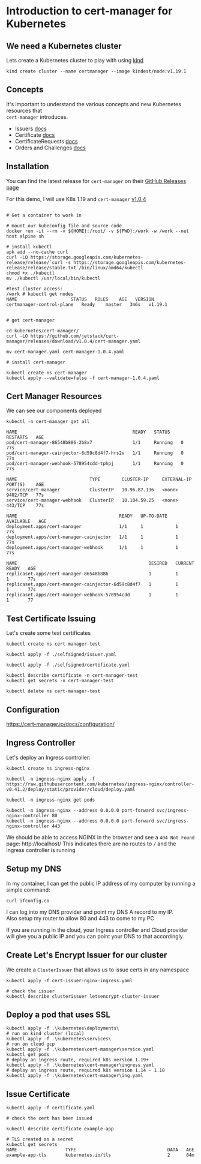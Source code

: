 # Introduction to cert-manager for Kubernetes

## We need a Kubernetes cluster

Lets create a Kubernetes cluster to play with using [kind](https://kind.sigs.k8s.io/docs/user/quick-start/)

```
kind create cluster --name certmanager --image kindest/node:v1.19.1
```


## Concepts 

It's important to understand the various concepts and new Kubernetes resources that <br/>
`cert-manager` introduces.

* Issuers [docs](https://cert-manager.io/docs/concepts/issuer/)
* Certificate [docs](https://cert-manager.io/docs/concepts/certificate/)
* CertificateRequests [docs](https://cert-manager.io/docs/concepts/certificaterequest/)
* Orders and Challenges [docs](https://cert-manager.io/docs/concepts/acme-orders-challenges/)

## Installation 

You can find the latest release for `cert-manager` on their [GitHub Releases page](https://github.com/jetstack/cert-manager/) <br/>

For this demo, I will use K8s 1.19 and `cert-manager` [v1.0.4](https://github.com/jetstack/cert-manager/releases/tag/v1.0.4)

```

# Get a container to work in

# mount our kubeconfig file and source code
docker run -it --rm -v ${HOME}:/root/ -v ${PWD}:/work -w /work --net host alpine sh

# install kubectl
apk add --no-cache curl
curl -LO https://storage.googleapis.com/kubernetes-release/release/`curl -s https://storage.googleapis.com/kubernetes-release/release/stable.txt`/bin/linux/amd64/kubectl
chmod +x ./kubectl
mv ./kubectl /usr/local/bin/kubectl

#test cluster access:
/work # kubectl get nodes
NAME                    STATUS   ROLES    AGE   VERSION
certmanager-control-plane   Ready    master   3m6s   v1.19.1


# get cert-manager 

cd kubernetes/cert-manager/
curl -LO https://github.com/jetstack/cert-manager/releases/download/v1.0.4/cert-manager.yaml

mv cert-manager.yaml cert-manager-1.0.4.yaml

# install cert-manager 

kubectl create ns cert-manager
kubectl apply --validate=false -f cert-manager-1.0.4.yaml
```

## Cert Manager Resources

We can see our components deployed

```
kubectl -n cert-manager get all

NAME                                           READY   STATUS    RESTARTS   AGE
pod/cert-manager-86548b886-2b8x7               1/1     Running   0          77s
pod/cert-manager-cainjector-6d59c8d4f7-hrs2v   1/1     Running   0          77s
pod/cert-manager-webhook-578954cdd-tphpj       1/1     Running   0          77s

NAME                           TYPE        CLUSTER-IP     EXTERNAL-IP   PORT(S)    AGE
service/cert-manager           ClusterIP   10.96.87.136   <none>        9402/TCP   77s
service/cert-manager-webhook   ClusterIP   10.104.59.25   <none>        443/TCP    77s

NAME                                      READY   UP-TO-DATE   AVAILABLE   AGE        
deployment.apps/cert-manager              1/1     1            1           77s
deployment.apps/cert-manager-cainjector   1/1     1            1           77s
deployment.apps/cert-manager-webhook      1/1     1            1           77s

NAME                                                 DESIRED   CURRENT   READY   AGE
replicaset.apps/cert-manager-86548b886               1         1         1       77s
replicaset.apps/cert-manager-cainjector-6d59c8d4f7   1         1         1       77s
replicaset.apps/cert-manager-webhook-578954cdd       1         1         1       77

```

## Test Certificate Issuing 

Let's create some test certificates

```
kubectl create ns cert-manager-test

kubectl apply -f ./selfsigned/issuer.yaml

kubectl apply -f ./selfsigned/certificate.yaml

kubectl describe certificate -n cert-manager-test
kubectl get secrets -n cert-manager-test

kubectl delete ns cert-manager-test
```

## Configuration 

https://cert-manager.io/docs/configuration/

## Ingress Controller

Let's deploy an Ingress controller: <br/>

```
kubectl create ns ingress-nginx

kubectl -n ingress-nginx apply -f https://raw.githubusercontent.com/kubernetes/ingress-nginx/controller-v0.41.2/deploy/static/provider/cloud/deploy.yaml

kubectl -n ingress-nginx get pods

kubectl -n ingress-nginx --address 0.0.0.0 port-forward svc/ingress-nginx-controller 80
kubectl -n ingress-nginx --address 0.0.0.0 port-forward svc/ingress-nginx-controller 443
```

We should be able to access NGINX in the browser and see a `404 Not Found` page: http://localhost/
This indicates there are no routes to `/` and the ingress controller is running

## Setup my DNS

In my container, I can get the public IP address of my computer by running a simple command:

```
curl ifconfig.co
```

I can log into my DNS provider and point my DNS A record to my IP.<br/>
Also setup my router to allow 80 and 443 to come to my PC <br/>

If you are running in the cloud, your Ingress controller and Cloud provider will give you a
public IP and you can point your DNS to that accordingly.

## Create Let's Encrypt Issuer for our cluster

We create a `ClusterIssuer` that allows us to issue certs in any namespace

```
kubectl apply -f cert-issuer-nginx-ingress.yaml

# check the issuer
kubectl describe clusterissuer letsencrypt-cluster-issuer

```

## Deploy a pod that uses SSL

```
kubectl apply -f .\kubernetes\deployments\
# run on kind cluster (local) 
kubectl apply -f .\kubernetes\services\
# run on cloud gcp 
kubectl apply -f .\kubernetes\cert-manager\service.yaml
kubectl get pods
# deploy an ingress route, required k8s version 1.19+ 
kubectl apply -f .\kubernetes\cert-manager\ingress.yaml 
# deploy an ingress route, required k8s version 1.14 - 1.18 
kubectl apply -f .\kubernetes\cert-manager\ing.yaml

```

## Issue Certificate 

```
kubectl apply -f certificate.yaml

# check the cert has been issued 

kubectl describe certificate example-app

# TLS created as a secret
kubectl get secrets
NAME                  TYPE                                  DATA   AGE
example-app-tls       kubernetes.io/tls                     2      84m
```
